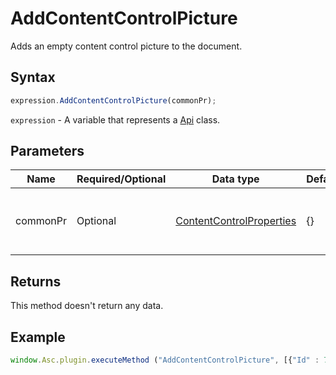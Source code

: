 # AddContentControlPicture

Adds an empty content control picture to the document.

## Syntax

```javascript
expression.AddContentControlPicture(commonPr);
```

`expression` - A variable that represents a [Api](../Api.md) class.

## Parameters

| **Name** | **Required/Optional** | **Data type** | **Default** | **Description** |
| ------------- | ------------- | ------------- | ------------- | ------------- |
| commonPr | Optional | [ContentControlProperties](../../Enumeration/ContentControlProperties.md) | &#123;&#125; | The common content control properties. |

## Returns

This method doesn't return any data.

## Example

```javascript
window.Asc.plugin.executeMethod ("AddContentControlPicture", [{"Id" : 7, "Tag" : "{tag}", "Lock" : 0}]);
```
